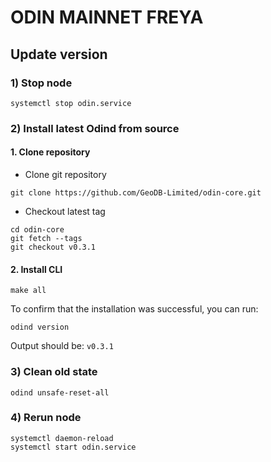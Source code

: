 # ODIN MAINNET FREYA
## Update version

### 1) Stop node
```bash:
systemctl stop odin.service
```

### 2) Install latest Odind from source

#### 1. Clone repository

* Clone git repository
```shell
git clone https://github.com/GeoDB-Limited/odin-core.git
```
* Checkout latest tag
```shell
cd odin-core
git fetch --tags
git checkout v0.3.1
```
#### 2. Install CLI
```shell
make all
```
	
To confirm that the installation was successful, you can run:

```bash:
odind version
```
Output should be: `v0.3.1`

### 3) Clean old state

```bash:
odind unsafe-reset-all
```

### 4) Rerun node
```bash:
systemctl daemon-reload
systemctl start odin.service
```
